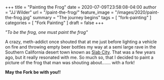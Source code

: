 +++
title = "Painting the Frog"
date = 2020-07-09T23:58:08-04:00
author = "JJ Wilder"
url = "/paint-the-frog/"
feature_image = "/images/2020/paint-the-frog.jpg"
summary = "The journey begins"
tags = [ "fork-painting" ]
categories = [ "Fork Painting" ]
draft = false
+++

*"To be the frog, one must paint the frog"*

A crazy, meth-addict once shouted that at me just before lighting a vehicle on fire and throwing empty beer bottles my way at a semi large rave in the Southern California desert town known as [Slab City](https://en.wikipedia.org/wiki/Slab_City,_California "Slab City Wiki"). That was a few years ago, but it really resonated with me. So much so, that I decided to paint a picture of the frog that man was shouting about....... with a fork!

**May the Fork be with you!!**